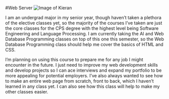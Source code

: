 #Web Server
![Image of Kieran](https://github.com/KieranH-1/Web-Server/blob/main/KieranPic.jpg?raw=true)

I am an undergrad major in my senior year, though haven’t taken a plethora of the elective classes yet, so the majority of the courses I’ve taken are just the core classes for the CPS degree with the highest level being Software Engineering and Language Processing. I am currently taking the AI and Web Database Programming classes on top of this one this semester, so the Web Database Programming class should help me cover the basics of HTML and CSS.

I’m planning on using this course to prepare me for any job I might encounter in the future. I just need to improve my web development skills and develop projects so I can ace interviews and expand my portfolio to be more appealing for potential employers. I’ve also always wanted to see how to make an entire web page from scratch, front to back, which I haven’t learned in any class yet. I can also see how this class will help to make my other classes easier.
